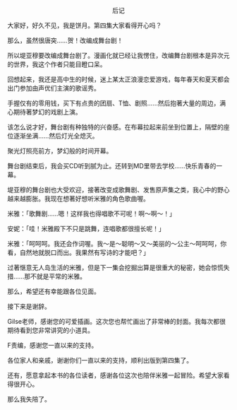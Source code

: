 <p align="center">后记</p>

大家好，好久不见，我是饼月。第四集大家看得开心吗？

那么，虽然很唐突……贺！改编成舞台剧！

所以堤亚穆要改编成舞台剧了。漫画化就已经让我愣住，改编舞台剧根本是异次元的世界，我这个作者只能目瞪口呆。

回想起来，我还是高中生的时候，迷上某太正浪漫恋爱游戏，每年春天和夏天都会出门参加由声优们主演的歌谣秀。

手握仅有的零用钱，买下有点贵的团扇、T恤、剧照……然后抱著大量的周边，满心期待著梦幻的戏剧上演。

该怎么说才好，舞台剧有种独特的兴奋感。在布幕拉起来前坐到位置上，隔壁的座位逐渐坐满……然后灯光全熄灭。

聚光灯照亮前方，梦幻般的时间开幕。

舞台剧结束后，我会买CD听到腻为止。还转到MD里带去学校……快乐青春的一幕。

堤亚穆的舞台剧也大受欢迎，接著改变成歌舞剧、发售原声集之类，我心中的野心越来越膨胀。我现在想著好想听米雅的角色歌曲喔。

米雅：「歌舞剧……嗯！这样我也得唱歌不可呢！啊～啊～！」

安妮：「哇！米雅殿下不只是跳舞，连唱歌都很擅长呢！」

米雅：「呵呵呵。我还会作词喔。我～是～聪明～又～美丽的～公主～呵呵呵，你看，自然地就脱口而出。我果然有写诗的才能吧？」

过著惬意无人岛生活的米雅，但是下一集会挖掘出算是很重大的秘密，她会惊慌失措……那不就是平常的米雅。

那么，希望还有幸能跟各位见面。

接下来是谢辞。

Gilse老师，感谢您的可爱插画。这次您也帮忙画出了非常棒的封面。我每次都很期待看到您非常讲究的小道具。

F责编，感谢您一直以来的支持。

各位家人和亲戚，谢谢你们一直以来的支持，顺利出版到第四集了。

还有，愿意拿起本书的各位读者，感谢各位这次也陪伴米雅一起冒险。希望大家看得很开心。

那么我失陪了。

